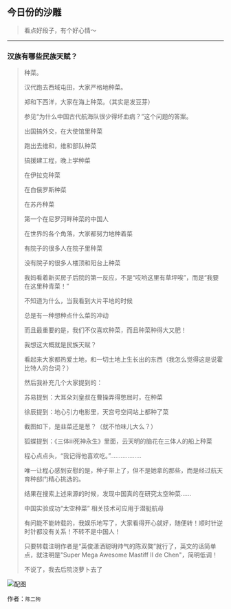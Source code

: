 ## 今日份的沙雕

> 看点好段子，有个好心情～


 
---

### 汉族有哪些民族天赋？

> 种菜。
> 
> 汉代跑去西域屯田，大家严格地种菜。
> 
> 郑和下西洋，大家在海上种菜。（其实是发豆芽）
> 
> 参见“为什么中国古代航海队很少得坏血病？”这个问题的答案。
> 
> 出国搞外交，在大使馆里种菜
> 
> 跑出去维和，维和部队种菜
> 
> 搞援建工程，晚上学种菜
> 
> 在伊拉克种菜
> 
> 在白俄罗斯种菜
> 
> 在苏丹种菜
> 
> 第一个在尼罗河畔种菜的中国人
> 
> 在世界的各个角落，大家都努力地种着菜
> 
> 有院子的很多人在院子里种菜
> 
> 没有院子的很多人楼顶和阳台上种菜
> 
> 我妈看着新买房子后院的第一反应，不是“哎哟这里有草坪唉”，而是“我要在这里种青菜！”
> 
> 不知道为什么，当我看到大片平地的时候
> 
> 总是有一种想种点什么菜的冲动
> 
> 而且最重要的是，我们不仅喜欢种菜，而且种菜种得大又肥！
> 
> 我想这大概就是民族天赋？
> 
> 看起来大家都热爱土地，和一切土地上生长出的东西（我怎么觉得这是说霍比特人的台词？）
> 
> 然后我补充几个大家提到的：
> 
> 苏易提到：大耳朵刘皇叔在曹操弄得憋屈时，在种菜
> 
> 徐辰提到：地心引力电影里，天宫号空间站上都种了菜
> 
> 截图如下，是韭菜还是葱？（就不怕味儿大么？）
> 
> 狐蝶提到：《三体ⅲ死神永生》里面，云天明的脑花在三体人的船上种菜
> 
> 程心点点头，“我记得他喜欢吃。”………………
> 
> 唯一让程心感到安慰的是，种子带上了，但不是她拿的那些，而是经过航天育种部门精心挑选的。
> 
> 结果在搜索上述来源的时候，发现中国真的在研究太空种菜……
> 
> 中国实验成功“太空种菜” 相关技术可应用于潜艇航母
> 
> 有问能不能转载的，我娱乐地写了，大家看得开心就好，随便转！顺时针逆时针都没有关系！不转不是中国人！
> 
> 只要转载注明作者是“英俊潇洒聪明帅气的陈双獒”就行了，英文的话简单点，就注明是"Super Mega Awesome Mastiff II de Chen"，简明低调！
> 
> 不说了，我去后院浇萝卜去了



![配图](https://pic1.zhimg.com/8033aba198ef6311902ef85993f87a18_b.jpg)


作者：`陈二狗`